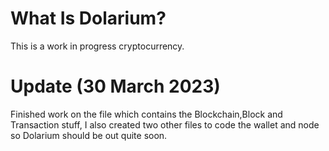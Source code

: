 # What Is Dolarium?
This is a work in progress cryptocurrency.
# Update (30 March 2023)
Finished work on the file which contains the Blockchain,Block and Transaction stuff, I also created two other files to code the wallet and node so Dolarium should be out quite soon.

